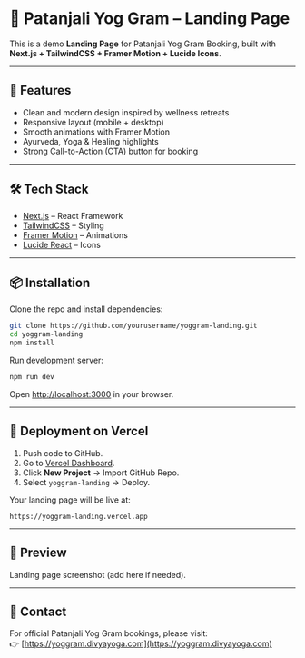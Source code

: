 # 🌿 Patanjali Yog Gram – Landing Page

This is a demo **Landing Page** for Patanjali Yog Gram Booking, built with **Next.js + TailwindCSS + Framer Motion + Lucide Icons**.

---

## 🚀 Features
- Clean and modern design inspired by wellness retreats  
- Responsive layout (mobile + desktop)  
- Smooth animations with Framer Motion  
- Ayurveda, Yoga & Healing highlights  
- Strong Call-to-Action (CTA) button for booking  

---

## 🛠️ Tech Stack
- [Next.js](https://nextjs.org/) – React Framework  
- [TailwindCSS](https://tailwindcss.com/) – Styling  
- [Framer Motion](https://www.framer.com/motion/) – Animations  
- [Lucide React](https://lucide.dev/) – Icons  

---

## 📦 Installation

Clone the repo and install dependencies:

```bash
git clone https://github.com/yourusername/yoggram-landing.git
cd yoggram-landing
npm install
```

Run development server:

```bash
npm run dev
```

Open [http://localhost:3000](http://localhost:3000) in your browser.

---

## 🚀 Deployment on Vercel

1. Push code to GitHub.  
2. Go to [Vercel Dashboard](https://vercel.com/dashboard).  
3. Click **New Project** → Import GitHub Repo.  
4. Select `yoggram-landing` → Deploy.  

Your landing page will be live at:  
```
https://yoggram-landing.vercel.app
```

---

## 📸 Preview

Landing page screenshot (add here if needed).

---

## 📩 Contact

For official Patanjali Yog Gram bookings, please visit:  
👉 [https://yoggram.divyayoga.com](https://yoggram.divyayoga.com)
